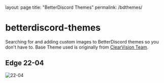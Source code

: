 layout: page title: "BetterDiscord Themes" permalink: /bdthemes/

# betterdiscord-themes
Searching for and adding custom images to BetterDiscord themes so you don't have to. Base Theme used is originally from [ClearVision Team](https://github.com/ClearVision).

## Edge 22-04
![22-04](https://user-images.githubusercontent.com/80510430/164708298-1dd09afe-7ffd-4757-be7b-5512d0a1dbdf.png)

